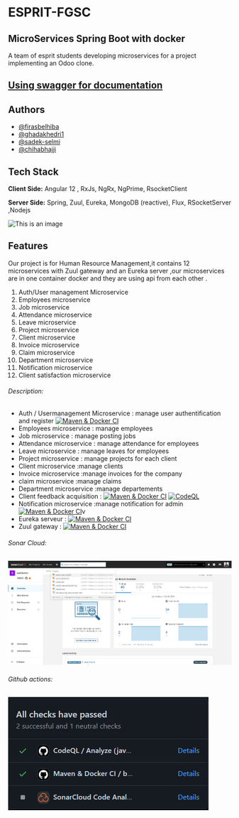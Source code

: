 # ESPRIT-FGSC 
## MicroServices Spring Boot with docker
A team of esprit students developing microservices for a project implementing an Odoo clone.
## [Using swagger for documentation](https://fgsc-gateway.herokuapp.com/swagger-ui.html#/)
## Authors

- [@firasbelhiba](https://www.github.com/firasbelhiba)
- [@ghadakhedri1](https://www.github.com/ghadakhedri1)
- [@sadek-selmi](https://www.github.com/sadek-selmi)
- [@chihabhajji](https://www.github.com/chihabhajji)

  
## Tech Stack

**Client Side:** Angular 12 , RxJs, NgRx, NgPrime, RsocketClient

**Server Side:** Spring, Zuul, Eureka, MongoDB (reactive), Flux, RSocketServer ,Nodejs

![This is an image](https://cdn-images-1.medium.com/max/800/1*oxaA7PahX1-zo956FYLHFA.jpeg)

  
## Features

Our project is for Human Resource Management,it  contains 12 microservices with Zuul gateway and an Eureka server ,our microservices are in one container docker and they are using api from each other .

1. Auth/User management Microservice
2. Employees microservice
3. Job microservice
4. Attendance microservice
5. Leave microservice
6. Project microservice
7. Client microservice
8. Invoice microservice
9. Claim microservice
10. Department microservice
11. Notification microservice
12. Client satisfaction microservice

###### Description:

- Auth / Usermanagement  Microservice : manage user authentification and register [![Maven & Docker CI](https://github.com/ESPRIT-TWIN-MICROSERVICES-FGSC/AUTH-SERVICE/actions/workflows/maven.yml/badge.svg)](https://github.com/ESPRIT-TWIN-MICROSERVICES-FGSC/AUTH-SERVICE/actions/workflows/maven.yml)
- Employees microservice : manage employees 
- Job microservice : manage posting jobs 
- Attendance microservice : manage attendance for employees
- Leave microservice : manage leaves for employees
- Project microservice : manage projects for each client
- Client microservice :manage clients 
- Invoice microservice :manage invoices for the company
- claim microservice :manage claims 
- Department microservice :manage departements
- Client feedback acquisition : [![Maven & Docker CI](https://github.com/ESPRIT-TWIN-MICROSERVICES-FGSC/CUSTOMER-SATISFACTION/actions/workflows/maven.yml/badge.svg)](https://github.com/ESPRIT-TWIN-MICROSERVICES-FGSC/CUSTOMER-SATISFACTION/actions/workflows/maven.yml) [![CodeQL](https://github.com/ESPRIT-TWIN-MICROSERVICES-FGSC/CUSTOMER-SATISFACTION/actions/workflows/codeql-analysis.yml/badge.svg)](https://github.com/ESPRIT-TWIN-MICROSERVICES-FGSC/CUSTOMER-SATISFACTION/actions/workflows/codeql-analysis.yml)
- Notification microservice :manage notification for admin [![Maven & Docker CI](https://github.com/ESPRIT-TWIN-MICROSERVICES-FGSC/RSOCKET-BROKER/actions/workflows/maven.yml/badge.svg)](https://github.com/ESPRIT-TWIN-MICROSERVICES-FGSC/RSOCKET-BROKER/actions/workflows/maven.yml)v
- Eureka serveur : [![Maven & Docker CI](https://github.com/ESPRIT-TWIN-MICROSERVICES-FGSC/EUREKA-SERVER/actions/workflows/maven.yml/badge.svg)](https://github.com/ESPRIT-TWIN-MICROSERVICES-FGSC/EUREKA-SERVER/actions/workflows/maven.yml)
- Zuul gateway : [![Maven & Docker CI](https://github.com/ESPRIT-TWIN-MICROSERVICES-FGSC/GATEWAY/actions/workflows/maven.yml/badge.svg)](https://github.com/ESPRIT-TWIN-MICROSERVICES-FGSC/GATEWAY/actions/workflows/maven.yml)
###### Sonar Cloud:
![img.png](../screenshots/sonar-cloud.png)
###### Github actions:
![img_1.png](../screenshots/github-actions.png)

